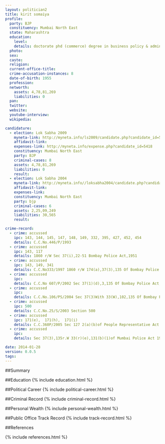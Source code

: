 ```yaml
---
layout: politician2
title: kirit somaiya
profile: 
  party: BJP
  constituency: Mumbai North East
  state: Maharashtra
  education: 
    level: 
    details: doctorate phd (commerce) degree in business policy & administration. subject.  smal investors. university of mumbai. 2005
  photo: 
  sex: 
  caste: 
  religion: 
  current-office-title: 
  crime-accusation-instances: 8
  date-of-birth: 1955
  profession: 
  networth: 
    assets: 4,78,81,269
    liabilities: 0
  pan: 
  twitter: 
  website: 
  youtube-interview: 
  wikipedia: 

candidature: 
  - election: Lok Sabha 2009
    myneta-link: http://myneta.info/ls2009/candidate.php?candidate_id=5418
    affidavit-link: 
    expenses-link: http://myneta.info/expense.php?candidate_id=5418
    constituency: Mumbai North East 
    party: BJP
    criminal-cases: 8
    assets: 4,78,81,269
    liabilities: 0
    result:  
  - election: Lok Sabha 2004
    myneta-link: http://myneta.info//loksabha2004/candidate.php?candidate_id=2493
    affidavit-link: 
    expenses-link: 
    constituency: Mumbai North East 
    party: bjp
    criminal-cases: 6
    assets: 2,25,09,249
    liabilities: 30,565
    result:  

crime-record: 
  - crime: accussed
    ipc: 143, 144, 145, 147, 148, 149, 332, 395, 427, 452, 454
    details: C.C.No.446/P/1993 
  - crime: accussed
    ipc: 143, 117
    details: 1860 r/W Sec 37(i),22-51 Bombay Police Act,1951 
  - crime: accussed
    ipc: 143, 149, 341
    details: C.C.No333/1997 1860 r/W 174(a),37(3),135 Of Bombay Police Act,1951 
  - crime: accussed
    ipc: 
    details: C.C.No 607/P/2002 Sec 37(1)(d),3,135 Of Bombay Police Act, 1951 
  - crime: accussed
    ipc: 
    details: C.C.No.106/PS/2004 Sec 37(3)With 33(W),102,135 Of Bombay Police Act, 1951 
  - crime: accussed
    ipc: 500
    details: C.C.No.25/S/2003 Section 500 
  - crime: accussed
    ipc: 171(e),  171(h),  171(i)
    details: C.C.360P/2005 Sec 127 2(a)(b)of People Representative Act read With Sec 171(e)(h)(i) of IPC 
  - crime: accussed
    ipc: 
    details: Sec 37(3),135r.W 33(r)(e),131(b)(1)of Mumbai Police Act 1951 

date: 2014-01-28
version: 0.0.5
tags: 
---
```

##Summary


##Education
{% include education.html %}


##Political Career
{% include political-career.html %}


##Criminal Record
{% include criminal-record.html %}


##Personal Wealth
{% include personal-wealth.html %}


##Public Office Track Record
{% include track-record.html %}


##References


{% include references.html %}